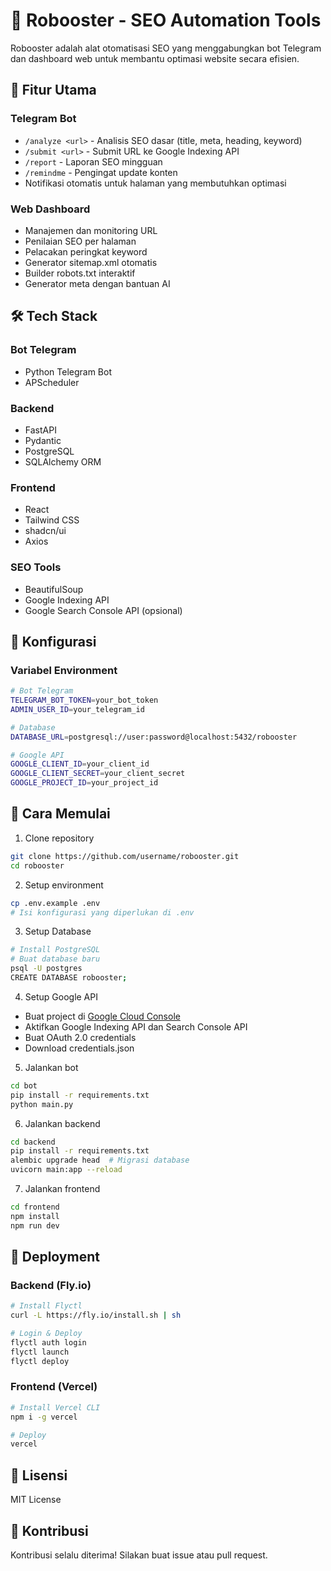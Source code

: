 # 🚀 Robooster - SEO Automation Tools

Robooster adalah alat otomatisasi SEO yang menggabungkan bot Telegram dan dashboard web untuk membantu optimasi website secara efisien.

## 📌 Fitur Utama

### Telegram Bot
- `/analyze <url>` - Analisis SEO dasar (title, meta, heading, keyword)
- `/submit <url>` - Submit URL ke Google Indexing API
- `/report` - Laporan SEO mingguan
- `/remindme` - Pengingat update konten
- Notifikasi otomatis untuk halaman yang membutuhkan optimasi

### Web Dashboard
- Manajemen dan monitoring URL
- Penilaian SEO per halaman
- Pelacakan peringkat keyword
- Generator sitemap.xml otomatis
- Builder robots.txt interaktif
- Generator meta dengan bantuan AI

## 🛠️ Tech Stack

### Bot Telegram
- Python Telegram Bot
- APScheduler

### Backend
- FastAPI
- Pydantic
- PostgreSQL
- SQLAlchemy ORM

### Frontend
- React
- Tailwind CSS
- shadcn/ui
- Axios

### SEO Tools
- BeautifulSoup
- Google Indexing API
- Google Search Console API (opsional)

## 🔧 Konfigurasi

### Variabel Environment
```bash
# Bot Telegram
TELEGRAM_BOT_TOKEN=your_bot_token
ADMIN_USER_ID=your_telegram_id

# Database
DATABASE_URL=postgresql://user:password@localhost:5432/robooster

# Google API
GOOGLE_CLIENT_ID=your_client_id
GOOGLE_CLIENT_SECRET=your_client_secret
GOOGLE_PROJECT_ID=your_project_id
```

## 🚀 Cara Memulai

1. Clone repository
```bash
git clone https://github.com/username/robooster.git
cd robooster
```

2. Setup environment
```bash
cp .env.example .env
# Isi konfigurasi yang diperlukan di .env
```

3. Setup Database
```bash
# Install PostgreSQL
# Buat database baru
psql -U postgres
CREATE DATABASE robooster;
```

4. Setup Google API
- Buat project di [Google Cloud Console](https://console.cloud.google.com)
- Aktifkan Google Indexing API dan Search Console API
- Buat OAuth 2.0 credentials
- Download credentials.json

5. Jalankan bot
```bash
cd bot
pip install -r requirements.txt
python main.py
```

6. Jalankan backend
```bash
cd backend
pip install -r requirements.txt
alembic upgrade head  # Migrasi database
uvicorn main:app --reload
```

7. Jalankan frontend
```bash
cd frontend
npm install
npm run dev
```

## 🚀 Deployment

### Backend (Fly.io)
```bash
# Install Flyctl
curl -L https://fly.io/install.sh | sh

# Login & Deploy
flyctl auth login
flyctl launch
flyctl deploy
```

### Frontend (Vercel)
```bash
# Install Vercel CLI
npm i -g vercel

# Deploy
vercel
```

## 📝 Lisensi

MIT License

## 👥 Kontribusi

Kontribusi selalu diterima! Silakan buat issue atau pull request.